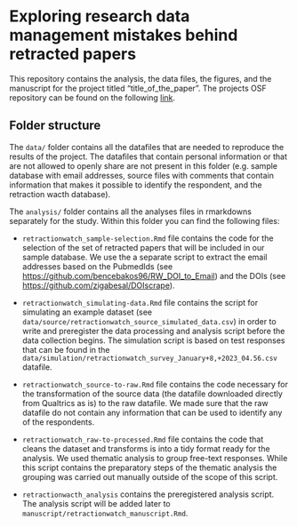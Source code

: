 
<!-- README.md is generated from README.Rmd. Please edit that file -->

# Exploring research data management mistakes behind retracted papers

<!-- badges: start -->
<!-- badges: end -->

This repository contains the analysis, the data files, the figures, and
the manuscript for the project titled “title_of_the_paper”. The projects
OSF repository can be found on the following
[link](https://osf.io/v7fc2/).

## Folder structure

The `data/` folder contains all the datafiles that are needed to
reproduce the results of the project. The datafiles that contain
personal information or that are not allowed to openly share are not
present in this folder (e.g. sample database with email addresses,
source files with comments that contain information that makes it
possible to identify the respondent, and the retraction wacth database).

The `analysis/` folder contains all the analyses files in rmarkdowns
separately for the study. Within this folder you can find the following
files:

- `retractionwatch_sample-selection.Rmd` file contains the code for the
  selection of the set of retracted papers that will be included in our
  sample database. We use the a separate script to extract the email
  addresses based on the PubmedIds (see
  <https://github.com/bencebakos96/RW_DOI_to_Email>) and the DOIs (see
  <https://github.com/zigabesal/DOIscrape>).

- `retractionwatch_simulating-data.Rmd` file contains the script for
  simulating an example dataset (see
  `data/source/retractionwatch_source_simulated_data.csv`) in order to
  write and preregister the data processing and analysis script before
  the data collection begins. The simulation script is based on test
  responses that can be found in the
  `data/simulation/retractionwatch_survey_January+8,+2023_04.56.csv`
  datafile.

- `retractionwatch_source-to-raw.Rmd` file contains the code necessary
  for the transformation of the source data (the datafile downloaded
  directly from Qualtrics as is) to the raw datafile. We made sure that
  the raw datafile do not contain any information that can be used to
  identify any of the respondents.

- `retractionwatch_raw-to-processed.Rmd` file contains the code that
  cleans the dataset and transforms is into a tidy format ready for the
  analysis. We used thematic analysis to group free-text responses.
  While this script contains the preparatory steps of the thematic
  analysis the grouping was carried out manually outside of the scope of
  this script.

- `retractionwacth_analysis` contains the preregistered analysis script.
  The analysis script will be added later to
  `manuscript/retractionwatch_manuscript.Rmd`.
